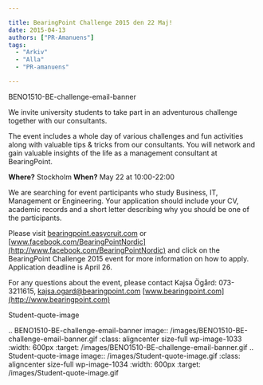 ```yaml
---

title: BearingPoint Challenge 2015 den 22 Maj!
date: 2015-04-13
authors: ["PR-Amanuens"]
tags:
  - "Arkiv"
  - "Alla"
  - "PR-amanuens"

---
```


BENO1510-BE-challenge-email-banner

We invite university students to take part in an adventurous challenge
together with our consultants.

The event includes a whole day of various challenges and fun activities
along with valuable tips & tricks from our consultants. You will network
and gain valuable insights of the life as a management consultant at
BearingPoint.

 **Where?** Stockholm
 **When?** May 22 at 10:00-22:00

We are searching for event participants who study Business, IT,
Management or Engineering. Your application should include your CV,
academic records and a short letter describing why you should be one of
the participants.

 Please visit
  [bearingpoint.easycruit.com](http://bearingpoint.easycruit.com) or
  [www.facebook.com/BearingPointNordic](http://www.facebook.com/BearingPointNordic)
  and click on the BearingPoint Challenge 2015 event for more
  information on how to apply.
 Application deadline is April 26.

 For any questions about the event, please contact Kajsa Ögård:
  073-3211615, kajsa.ogard@bearingpoint.com
 [www.bearingpoint.com](http://www.bearingpoint.com)

Student-quote-image

.. BENO1510-BE-challenge-email-banner image:: /images/BENO1510-BE-challenge-email-banner.gif
   :class: aligncenter size-full wp-image-1033
   :width: 600px
   :target: /images/BENO1510-BE-challenge-email-banner.gif
.. Student-quote-image image:: /images/Student-quote-image.gif
   :class: aligncenter size-full wp-image-1034
   :width: 600px
   :target: /images/Student-quote-image.gif